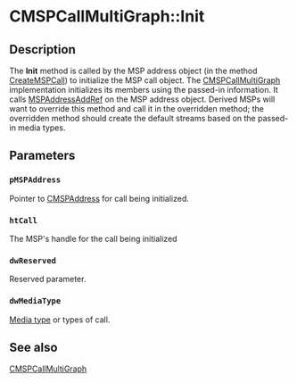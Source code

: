 # CMSPCallMultiGraph::Init

## Description

The
**Init** method is called by the MSP address object (in the method
[CreateMSPCall](https://learn.microsoft.com/windows/desktop/api/msp/nf-msp-itmspaddress-createmspcall)) to initialize the MSP call object. The
[CMSPCallMultiGraph](https://learn.microsoft.com/windows/desktop/api/mspcall/nl-mspcall-cmspcallmultigraph) implementation initializes its members using the passed-in information. It calls
[MSPAddressAddRef](https://learn.microsoft.com/windows/desktop/api/mspaddr/nf-mspaddr-cmspaddress-mspaddressaddref) on the MSP address object. Derived MSPs will want to override this method and call it in the overridden method; the overridden method should create the default streams based on the passed-in media types.

## Parameters

### `pMSPAddress`

Pointer to
[CMSPAddress](https://learn.microsoft.com/windows/desktop/api/mspaddr/nl-mspaddr-cmspaddress) for call being initialized.

### `htCall`

The MSP's handle for the call being initialized

### `dwReserved`

Reserved parameter.

### `dwMediaType`

[Media type](https://learn.microsoft.com/windows/desktop/Tapi/tapimediatype--constants) or types of call.

## See also

[CMSPCallMultiGraph](https://learn.microsoft.com/windows/desktop/api/mspcall/nl-mspcall-cmspcallmultigraph)